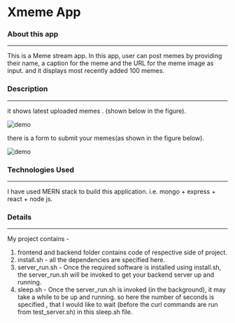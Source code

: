 # Xmeme App


### **About this app**
---
This is a Meme stream app. In this app, user can post memes by providing their name, a caption for the meme and the URL for the meme image as input. and it displays most recently added 100 memes.

### **Description**
---
it shows latest uploaded memes . (shown below in the figure).



![demo](https://drive.google.com/file/d/1xIk43w9YglPDawYqZ9fQCfN5zZLGS1u2/view?usp=sharing) 

there is a form to submit your memes(as shown in the figure below).

![demo](https://drive.google.com/file/d/1j9tft6l5UWOl6LLW550cjgUgrt1mwPG0/view?usp=sharing)

### **Technologies Used**
---
I have used MERN stack to build this application. i.e.
mongo + express + react + node js.


### **Details**
---

My project contains - 
1) frontend and backend folder contains code of respective side of project.
2) install.sh - all the dependencies  are specified here.
3) server_run.sh - Once the required software is installed using install.sh, the server_run.sh will be invoked to get your backend server up and running.
4) sleep.sh - Once the server_run.sh is invoked (in the background), it may take a while to be up and running.  so here  the number of seconds is specified , that I would like to wait (before the curl commands are run from test_server.sh) in this sleep.sh file.
